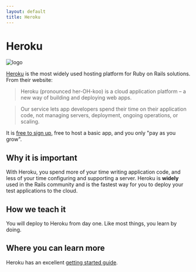 ```yaml
---
layout: default
title: Heroku
---
```


Heroku
======
![logo](https://d1lpkba4w1baqt.cloudfront.net/heroku-logo-light-234x60.png)

[Heroku](http://heroku.com/) is the most widely used hosting platform for Ruby on Rails solutions. From their website:

> Heroku (pronounced her-OH-koo) is a cloud application platform – a new way of building and deploying web apps.

> Our service lets app developers spend their time on their application code, not managing servers, deployment, ongoing operations, or scaling.

It is [free to sign up](https://id.heroku.com/signup), free to host a basic app, and you only "pay as you grow".

Why it is important
---

With Heroku, you spend more of your time writing application code, and less of your time configuring and supporting a server.  Heroku is **widely** used in the Rails community and is the fastest way for you to deploy your test applications to the cloud.

How we teach it
---

You will deploy to Heroku from day one. Like most things, you learn by doing.

Where you can learn more
---

Heroku has an excellent [getting started guide](https://devcenter.heroku.com/articles/getting-started-with-rails4).